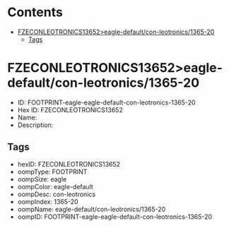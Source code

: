 



Contents
========

* [FZECONLEOTRONICS13652>eagle-default/con-leotronics/1365-20](#fzeconleotronics13652eagle-defaultcon-leotronics1365-20)
	* [Tags](#tags)

# FZECONLEOTRONICS13652>eagle-default/con-leotronics/1365-20

- ID: FOOTPRINT-eagle-eagle-default-con-leotronics-1365-20
- Hex ID: FZECONLEOTRONICS13652
- Name: 
- Description: 

## Tags

- hexID: FZECONLEOTRONICS13652
- oompType: FOOTPRINT
- oompSize: eagle
- oompColor: eagle-default
- oompDesc: con-leotronics
- oompIndex: 1365-20
- oompName: eagle-default/con-leotronics/1365-20
- oompID: FOOTPRINT-eagle-eagle-default-con-leotronics-1365-20
